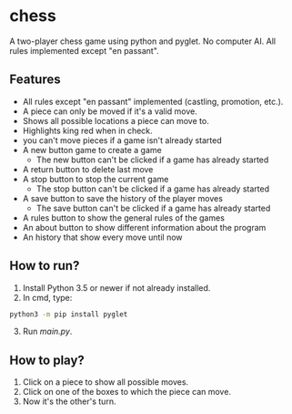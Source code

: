 # chess

A two-player chess game using python and pyglet. No computer AI. All rules implemented except "en passant".

## Features
- All rules except "en passant" implemented (castling, promotion, etc.).
- A piece can only be moved if it's a valid move.
- Shows all possible locations a piece can move to.
- Highlights king red when in check.
- you can't move pieces if a game isn't already started
- A new button game to create a game
  - The new button can't be clicked if a game has already started
- A return button to delete last move
- A stop button to stop the current game
  - The stop button can't be clicked if a game has already started
- A save button to save the history of the player moves
  - The save button can't be clicked if a game has already started
- A rules button to show the general rules of the games
- An about button to show different information about the program
- An history that show every move until now

## How to run?
1. Install Python 3.5 or newer if not already installed.
2. In cmd, type:
```cmd
python3 -m pip install pyglet
```
3. Run *main.py*.

## How to play?
1. Click on a piece to show all possible moves.
2. Click on one of the boxes to which the piece can move.
3. Now it's the other's turn.